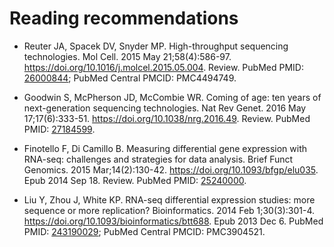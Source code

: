 # Reading recommendations

- Reuter JA, Spacek DV, Snyder MP. High-throughput sequencing
  technologies. Mol Cell. 2015 May
  21;58(4):586-97. https://doi.org/10.1016/j.molcel.2015.05.004. Review. PubMed
  PMID: [26000844](https://www.ncbi.nlm.nih.gov/pubmed/26000844);
  PubMed Central PMCID: PMC4494749.

- Goodwin S, McPherson JD, McCombie WR. Coming of age: ten years of
  next-generation sequencing technologies. Nat Rev Genet. 2016 May
  17;17(6):333-51. https://doi.org/10.1038/nrg.2016.49. Review. PubMed PMID:
  [27184599](https://www.ncbi.nlm.nih.gov/pubmed/27184599).

- Finotello F, Di Camillo B. Measuring differential gene expression
  with RNA-seq: challenges and strategies for data analysis. Brief
  Funct Genomics. 2015 Mar;14(2):130-42. https://doi.org/10.1093/bfgp/elu035. Epub
  2014 Sep 18. Review. PubMed PMID:
  [25240000](https://www.ncbi.nlm.nih.gov/pubmed/25240000).

- Liu Y, Zhou J, White KP. RNA-seq differential expression studies:
  more sequence or more replication? Bioinformatics. 2014 Feb
  1;30(3):301-4. https://doi.org/10.1093/bioinformatics/btt688. Epub 2013 Dec
  6. PubMed PMID: [243190029](https://www.ncbi.nlm.nih.gov/pubmed/24319002);
  PubMed Central PMCID: PMC3904521.

